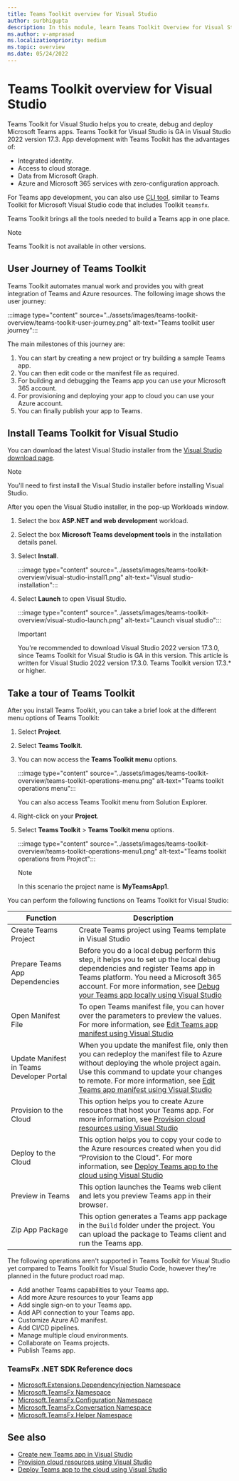 ```yaml
---
title: Teams Toolkit overview for Visual Studio
author: surbhigupta
description: In this module, learn Teams Toolkit Overview for Visual Studio
ms.author: v-amprasad
ms.localizationpriority: medium
ms.topic: overview
ms.date: 05/24/2022
---
```


# Teams Toolkit overview for Visual Studio

Teams Toolkit for Visual Studio helps you to create, debug and deploy Microsoft Teams apps. Teams Toolkit for Visual Studio is GA in Visual Studio 2022 version 17.3. App development with Teams Toolkit has the advantages of:

* Integrated identity.
* Access to cloud storage.
* Data from Microsoft Graph.
* Azure and Microsoft 365 services with zero-configuration approach.

For Teams app development, you can also use [CLI tool](https://github.com/OfficeDev/TeamsFx/blob/dev/docs/cli/user-manual.md), similar to Teams Toolkit for Microsoft Visual Studio code that includes Toolkit `teamsfx`.

Teams Toolkit brings all the tools needed to build a Teams app in one place.

> [!NOTE]
> Teams Toolkit is not available in other versions.

## User Journey of Teams Toolkit

Teams Toolkit automates manual work and provides you with great integration of Teams and Azure resources. The following image shows the user journey:

:::image type="content" source="../assets/images/teams-toolkit-overview/teams-toolkit-user-journey.png" alt-text="Teams toolkit user journey":::

The main milestones of this journey are:

1. You can start by creating a new project or try building a sample Teams app.
1. You can then edit code or the manifest file as required.
1. For building and debugging the Teams app you can use your Microsoft 365 account.
1. For provisioning and deploying your app to cloud you can use your Azure account.
1. You can finally publish your app to Teams.

## Install Teams Toolkit for Visual Studio

You can download the latest Visual Studio installer from the [Visual Studio download page](https://visualstudio.microsoft.com/vs/preview/).

> [!NOTE]
> You'll need to first install the Visual Studio installer before installing Visual Studio.

After you open the Visual Studio installer, in the pop-up Workloads window.

1. Select the box **ASP.NET and web development** workload.
1. Select the box **Microsoft Teams development tools** in the installation details panel.
1. Select **Install**.

   :::image type="content" source="../assets/images/teams-toolkit-overview/visual-studio-install1.png" alt-text="Visual studio-installation":::

1. Select **Launch** to open Visual Studio.

    :::image type="content" source="../assets/images/teams-toolkit-overview/visual-studio-launch.png" alt-text="Launch visual studio":::

   > [!IMPORTANT]
   > You're recommended to download Visual Studio 2022 version 17.3.0, since Teams Toolkit for Visual Studio is GA in this version. This article is written for Visual Studio 2022 version 17.3.0. Teams Toolkit version 17.3.* or higher.

## Take a tour of Teams Toolkit

After you install Teams Toolkit, you can take a brief look at the different menu options of Teams Toolkit:

1. Select **Project**.
1. Select **Teams Toolkit**.
1. You can now access the **Teams Toolkit menu** options.

   :::image type="content" source="../assets/images/teams-toolkit-overview/teams-toolkit-operations-menu.png" alt-text="Teams toolkit operations menu":::

   You can also access Teams Toolkit menu from Solution Explorer.

4. Right-click on your **Project**.
5. Select **Teams Toolkit** > **Teams Toolkit menu** options.

   :::image type="content" source="../assets/images/teams-toolkit-overview/teams-toolkit-operations-menu1.png" alt-text="Teams toolkit operations from Project":::

   > [!NOTE]
   > In this scenario the project name is **MyTeamsApp1**.

You can perform the following functions on Teams Toolkit for Visual Studio:

|Function  |Description  |
|---------|---------|
|Create Teams Project     |Create Teams project using Teams template in Visual Studio         |
|Prepare Teams App Dependencies     |Before you do a local debug perform this step, it helps you to set up the local debug dependencies and register Teams app in Teams platform. You need a Microsoft 365 account. For more information, see [Debug your Teams app locally using Visual Studio](debug-teams-app-visual-studio.md)         |
|Open Manifest File     |To open Teams manifest file, you can hover over the parameters to preview the values. For more information, see [Edit Teams app manifest using Visual Studio](VS-TeamsFx-preview-and-customize-app-manifest.md)         |
|Update Manifest in Teams Developer Portal     |When you update the manifest file, only then you can redeploy the manifest file to Azure without deploying the whole project again. Use this command to update your changes to remote. For more information, see [Edit Teams app manifest using Visual Studio](VS-TeamsFx-preview-and-customize-app-manifest.md)       |
|Provision to the Cloud     |This option helps you to create Azure resources that host your Teams app. For more information, see [Provision cloud resources using Visual Studio](provision-cloud-resources.md)        |
|Deploy to the Cloud     |This option helps you to copy your code to the Azure resources created when you did “Provision to the Cloud”. For more information, see [Deploy Teams app to the cloud using Visual Studio](deploy-teams-app.md)        |
|Preview in Teams     |This option launches the Teams web client and lets you preview Teams app in their browser.         |
|Zip App Package     |This option generates a Teams app package in the `Build` folder under the project. You can upload the package to Teams client and run the Teams app.         |

The following operations aren't supported in Teams Toolkit for Visual Studio yet compared to Teams Toolkit for Visual Studio Code, however they're planned in the future product road map.

* Add another Teams capabilities to your Teams app.
* Add more Azure resources to your Teams app
* Add single sign-on to your Teams app.
* Add API connection to your Teams app.
* Customize Azure AD manifest.
* Add CI/CD pipelines.
* Manage multiple cloud environments.
* Collaborate on Teams projects.
* Publish Teams app.

### TeamsFx .NET SDK Reference docs

* [Microsoft.Extensions.DependencyInjection Namespace](/../dotnet/api/Microsoft.Extensions.DependencyInjection)
* [Microsoft.TeamsFx Namespace](/../dotnet/api/Microsoft.TeamsFx)
* [Microsoft.TeamsFx.Configuration Namespace](/../dotnet/api/Microsoft.TeamsFx.Configuration)
* [Microsoft.TeamsFx.Conversation Namespace](/../dotnet/api/Microsoft.TeamsFx.Conversation)
* [Microsoft.TeamsFx.Helper Namespace](/../dotnet/api/Microsoft.TeamsFx.Helper)

## See also

* [Create new Teams app in Visual Studio](create-new-teams-app-for-Visual-Studio.md)
* [Provision cloud resources using Visual Studio](provision-cloud-resources.md)
* [Deploy Teams app to the cloud using Visual Studio](deploy-teams-app.md)
